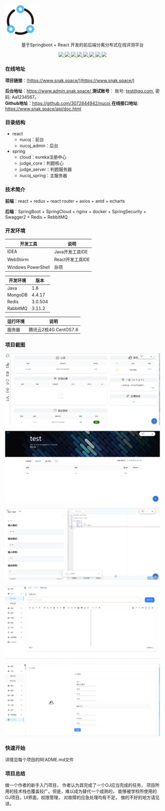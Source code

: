 ![image-20221216202545117](./assets/image-20221216202545117.png)

<p align=center>
   基于Springboot + React 开发的前后端分离分布式在线评测平台
</p>
<p align="center">
   <a target="_blank" href="https://github.com/3072844942/nucoj">
      <img src="https://img.shields.io/hexpm/l/plug.svg"/>
      <img src="https://img.shields.io/badge/JDK-1.8+-green.svg"/>
      <img src="https://img.shields.io/badge/springboot-2.6.11-green"/>
      <img src="https://img.shields.io/badge/react-18.2.0-green"/>
      <img src="https://img.shields.io/badge/mongodb-3.3.6-green"/>
      <img src="https://img.shields.io/badge/redis-6.1.9-green"/>
      <img src="https://img.shields.io/badge/rabbitmq-3.8.5-green"/>
      <img src="https://img.shields.io/badge/springcloud-2021.0.4-green"/>
   </a>
</p>


### 在线地址

**项目链接**：[https://www.snak.space/](https://www.snak.space/)  

**后台地址**：[https://www.admin.snak.space/ ](https://www.admin.snak.space/) 
**测试账号**： 账号: test@qq.com, 密码: Aa1234567。  
**Github地址**：[https://github.com/3072844942/nucoj  ](https://github.com/3072844942/nucoj)
**在线接口地址**: [https://www.snak.space/api/doc.html ](https://www.snak.space/api/doc.html) 

### 目录结构

+ react 
    + nucoj：前台
    + nucoj_admin：后台
+ spring
    + cloud：eureka注册中心
    + judge_core：判题核心
    + judge_server：判题服务器
    + nucoj_spring：主服务器

### 技术简介

**前端**：react + redux + react router + axios + antd + echarts

**后端**：SpringBoot + SpringCloud + nginx + docker + SpringSecurity + Swagger2 + Redis + RebbitMQ

### 开发环境

| 开发工具           | 说明             |
| ------------------ | ---------------- |
| IDEA               | Java开发工具IDE  |
| WebStorm           | React开发工具IDE |
| Windows PowerShell | 杂项             |

| 开发环境 | 版本    |
| -------- | ------- |
| Java     | 1.8     |
| MongoDB  | 4.4.17  |
| Redis    | 3.0.504 |
| RabbitMQ | 3.11.2  |

| 运行环境 | 说明                  |
| -------- | --------------------- |
| 服务器   | 腾讯云2核4G CentOS7.6 |

### 项目截图

![image-20221216211400506](./assets/image-20221216211400506.png)

![image-20221216211743586](./assets/image-20221216211743586.png)

![image-20221216211833582](./assets/image-20221216211833582.png)

![image-20221216211901421](./assets/image-20221216211901421.png)

![image-20221216211909048](./assets/image-20221216211909048.png)

### 快速开始

详情见每个项目的README.md文件

### 项目总结

做一个作者的新手入门项目， 作者认为其完成了一个OJ应当完成的任务， 项目所用的技术栈也覆盖较广。但是，难以成为替代一个成熟的， 能够被学校所使用的OJ项目。UI界面，权限管理， 对故障的应急处理均有不足， 做的不好的地方请见谅。
